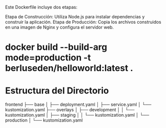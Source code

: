 Este Dockerfile incluye dos etapas:

Etapa de Construcción: Utiliza Node.js para instalar dependencias y construir la aplicación.
Etapa de Producción: Copia los archivos construidos en una imagen de Nginx y configura el servidor web.

# docker build --build-arg mode=production -t berluseden/helloworld:latest .

# Estructura del Directorio

frontend
├── base
│   ├── deployment.yaml
│   ├── service.yaml
│   └── kustomization.yaml
├── overlays
│   ├── development
│   │   └── kustomization.yaml
│   ├── staging
│   │   └── kustomization.yaml
│   └── production
│       └── kustomization.yaml
